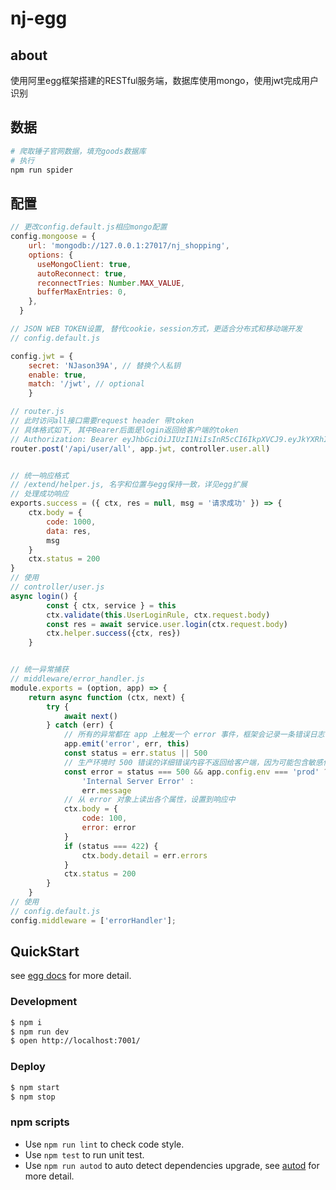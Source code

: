 # nj-egg

## about
使用阿里egg框架搭建的RESTful服务端，数据库使用mongo，使用jwt完成用户识别

## 数据
```bash
# 爬取锤子官网数据，填充goods数据库
# 执行
npm run spider
```

## 配置
```javascript
// 更改config.default.js相应mongo配置
config.mongoose = {
    url: 'mongodb://127.0.0.1:27017/nj_shopping',
    options: {
      useMongoClient: true,
      autoReconnect: true,
      reconnectTries: Number.MAX_VALUE,
      bufferMaxEntries: 0,
    },
  }

// JSON WEB TOKEN设置, 替代cookie，session方式，更适合分布式和移动端开发
// config.default.js

config.jwt = {
    secret: 'NJason39A', // 替换个人私钥
    enable: true, 
    match: '/jwt', // optional
	}

// router.js
// 此时访问all接口需要request header 带token
// 具体格式如下, 其中Bearer后面是login返回给客户端的token
// Authorization: Bearer eyJhbGciOiJIUzI1NiIsInR5cCI6IkpXVCJ9.eyJkYXRhIjp7Il9pZCI6IjVhOGQ4MzM0MDFjZjE1NjJjN2RhNzM4YyJ9LCJleHAiOjE1MTk4NjczNTYsImlhdCI6MTUxOTI2MjU1Nn0.mCKLjMZIhYglMYve75lLUSIcONxbTE_Dq4KP1E95vwU
router.post('/api/user/all', app.jwt, controller.user.all)


// 统一响应格式
// /extend/helper.js, 名字和位置与egg保持一致，详见egg扩展
// 处理成功响应
exports.success = ({ ctx, res = null, msg = '请求成功' }) => {
	ctx.body = {
		code: 1000,
		data: res,
		msg
	}
	ctx.status = 200
}
// 使用
// controller/user.js
async login() {
		const { ctx, service } = this
		ctx.validate(this.UserLoginRule, ctx.request.body)
		const res = await service.user.login(ctx.request.body)
		ctx.helper.success({ctx, res})
	}


// 统一异常捕获
// middleware/error_handler.js
module.exports = (option, app) => {
	return async function (ctx, next) {
		try {
			await next()
		} catch (err) {
			// 所有的异常都在 app 上触发一个 error 事件，框架会记录一条错误日志
			app.emit('error', err, this)
			const status = err.status || 500
			// 生产环境时 500 错误的详细错误内容不返回给客户端，因为可能包含敏感信息
			const error = status === 500 && app.config.env === 'prod' ?
				'Internal Server Error' :
				err.message
			// 从 error 对象上读出各个属性，设置到响应中
			ctx.body = {
				code: 100,
				error: error
			}
			if (status === 422) {
				ctx.body.detail = err.errors
			}
			ctx.status = 200
		}
	}
// 使用
// config.default.js
config.middleware = ['errorHandler'];

```

## QuickStart

<!-- add docs here for user -->

see [egg docs][egg] for more detail.

### Development

```bash
$ npm i
$ npm run dev
$ open http://localhost:7001/
```

### Deploy

```bash
$ npm start
$ npm stop
```

### npm scripts

- Use `npm run lint` to check code style.
- Use `npm test` to run unit test.
- Use `npm run autod` to auto detect dependencies upgrade, see [autod](https://www.npmjs.com/package/autod) for more detail.


[egg]: https://eggjs.org